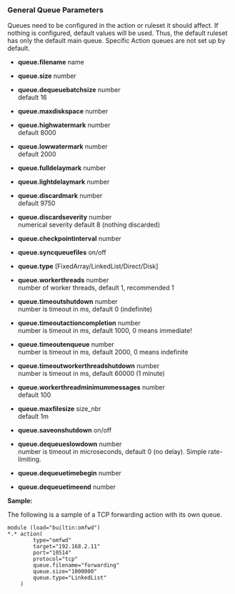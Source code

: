 ### General Queue Parameters ###

Queues need to be configured in the action or ruleset it should affect. 
If nothing is configured, default values will be used. Thus, the default ruleset has 
only the default main queue. Specific Action queues are not set up by default.

* **queue.filename**  name

* **queue.size**  number

* **queue.dequeuebatchsize**  number    
    default 16
* **queue.maxdiskspace**  number    

* **queue.highwatermark**  number    
    default 8000
* **queue.lowwatermark**  number    
    default 2000
* **queue.fulldelaymark**  number    

* **queue.lightdelaymark**  number     

* **queue.discardmark**  number    
    default 9750
* **queue.discardseverity**  number    
    numerical severity default 8 (nothing discarded)
* **queue.checkpointinterval**  number    

* **queue.syncqueuefiles**  on/off    

* **queue.type**  [FixedArray/LinkedList/Direct/Disk]    

* **queue.workerthreads**  number    
    number of worker threads, default 1, recommended 1
* **queue.timeoutshutdown**  number    
    number is timeout in ms, default 0 (indefinite)
* **queue.timeoutactioncompletion**  number    
    number is timeout in ms, default 1000, 0 means immediate!
* **queue.timeoutenqueue**  number    
    number is timeout in ms, default 2000, 0 means indefinite
* **queue.timeoutworkerthreadshutdown**  number    
    number is timeout in ms, default 60000 (1 minute)
* **queue.workerthreadminimummessages**  number    
    default 100
* **queue.maxfilesize**  size_nbr    
    default 1m
* **queue.saveonshutdown**   on/off    

* **queue.dequeueslowdown**  number    
    number is timeout in microseconds, default 0 (no delay). Simple rate-limiting.
* **queue.dequeuetimebegin**  number    

* **queue.dequeuetimeend**  number    

**Sample:**

The following is a sample of a TCP forwarding action with its own queue.

    module (load="builtin:omfwd")
    *.* action(
            type="omfwd" 
            target="192.168.2.11"
            port="10514"
            protocol="tcp"
            queue.filename="forwarding"
            queue.size="1000000"
            queue.type="LinkedList"
        )
